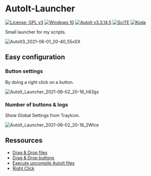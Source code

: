 # AutoIt-Launcher

[![License: GPL v3](https://img.shields.io/badge/License-GPLv3-blue.svg?logo=gnu)](https://www.gnu.org/licenses/gpl-3.0)
[![Windows 10](https://img.shields.io/badge/Windows-10-blue?logo=windows)](https://www.microsoft.com/)
[![AutoIt v3.3.14.5](https://img.shields.io/badge/AutoIt-v3.3.14.5-blue)](https://www.autoitscript.com/site/)
[![SciTE](https://img.shields.io/badge/Editor-SciTE-blue)](https://www.autoitscript.com/site/autoit-script-editor/)
[![Koda](https://img.shields.io/badge/Editor-Koda-lightgrey)](http://koda.darkhost.ru/wiki/doku.php?id=koda:en:start)

Small launcher for my scripts.

![AutoIt3_2021-06-01_20-40_55xSX](https://user-images.githubusercontent.com/7203617/120532108-a0ede280-c3df-11eb-8706-018f30480a6c.png)
 
## Easy configuration

### Button settings

By doing a right click on a button.

![AutoIt_Launcher_2021-06-02_20-16_h83gx](https://user-images.githubusercontent.com/7203617/120532064-96cbe400-c3df-11eb-8870-5ae58002ec4b.png)

### Number of buttons & logs

Show Global Settings from TrayIcon.

![AutoIt_Launcher_2021-06-02_20-16_2WIce](https://user-images.githubusercontent.com/7203617/120532015-874c9b00-c3df-11eb-94c8-13cd3a8b854a.png)

## Ressources

- [Drag & Drop files](https://www.autoitscript.fr/forum/viewtopic.php?f=3&t=15655&p=106879#p106879)
- [Drag & Drop buttons](https://www.autoitscript.com/forum/topic/143645-drag-drop-a-gui-element/?tab=comments#comment-1011658)
- [Execute uncompile AutoIt files](https://www.autoitscript.com/forum/topic/135203-call-another-script/?do=findComment&comment=1350189)
- [Right Click](https://www.autoitscript.com/forum/topic/74079-check-for-right-click/?do=findComment&comment=1277537)
